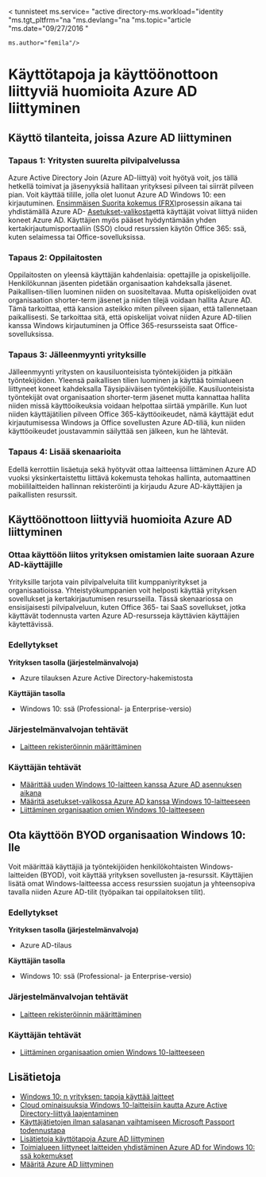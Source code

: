 <properties
    pageTitle="Käyttötapoja ja käyttöönottoon liittyviä huomioita Azure AD liittyä | Microsoft Azure"
    description="Tässä artikkelissa kerrotaan, miten järjestelmänvalvojat voivat määrittää määrittäminen Azure AD liittyä niiden käyttäjien (työntekijät, opiskelijoille, muut käyttäjät). Raportissa käsitellään myös eri tosielämän skenaarioiden Azure AD liittyminen käyttämällä."
    services="active-directory"
    documentationCenter=""
    authors="femila"
    manager="swadhwa"
    editor=""
    tags="azure-classic-portal"/>

< tunnisteet ms.service= "active directory-ms.workload="identity "ms.tgt_pltfrm="na "ms.devlang="na "ms.topic="article "ms.date="09/27/2016 "

    ms.author="femila"/>

# <a name="usage-scenarios-and-deployment-considerations-for-azure-ad-join"></a>Käyttötapoja ja käyttöönottoon liittyviä huomioita Azure AD liittyminen

## <a name="usage-scenarios-for-azure-ad-join"></a>Käyttö tilanteita, joissa Azure AD liittyminen
### <a name="scenario-1-businesses-largely-in-the-cloud"></a>Tapaus 1: Yritysten suurelta pilvipalvelussa

Azure Active Directory Join (Azure AD-liittyä) voit hyötyä voit, jos tällä hetkellä toimivat ja jäsenyyksiä hallitaan yrityksesi pilveen tai siirrät pilveen pian. Voit käyttää tilille, jolla olet luonut Azure AD Windows 10: een kirjautuminen. [Ensimmäisen Suorita kokemus (FRX)](active-directory-azureadjoin-user-frx.md)prosessin aikana tai yhdistämällä Azure AD- [Asetukset-valikosta](active-directory-azureadjoin-user-upgrade.md)että käyttäjät voivat liittyä niiden koneet Azure AD.  Käyttäjien myös pääset hyödyntämään yhden kertakirjautumisportaaliin (SSO) cloud resurssien käytön Office 365: ssä, kuten selaimessa tai Office-sovelluksissa.

### <a name="scenario-2-educational-institutions"></a>Tapaus 2: Oppilaitosten

Oppilaitosten on yleensä käyttäjän kahdenlaisia: opettajille ja opiskelijoille. Henkilökunnan jäsenten pidetään organisaation kahdeksalla jäsenet. Paikallisen-tilien luominen niiden on suositeltavaa. Mutta opiskelijoiden ovat organisaation shorter-term jäsenet ja niiden tilejä voidaan hallita Azure AD. Tämä tarkoittaa, että kansion asteikko miten pilveen sijaan, että tallennetaan paikallisesti. Se tarkoittaa sitä, että opiskelijat voivat niiden Azure AD-tilien kanssa Windows kirjautuminen ja Office 365-resursseista saat Office-sovelluksissa.

### <a name="scenario-3-retail-businesses"></a>Tapaus 3: Jälleenmyynti yrityksille

Jälleenmyynti yritysten on kausiluonteisista työntekijöiden ja pitkään työntekijöiden. Yleensä paikallisen tilien luominen ja käyttää toimialueen liittyneet koneet kahdeksalla Täysipäiväisen työntekijöille. Kausiluonteisista työntekijät ovat organisaation shorter-term jäsenet mutta kannattaa hallita niiden missä käyttöoikeuksia voidaan helpottaa siirtää ympärille. Kun luot niiden käyttäjätilien pilveen Office 365-käyttöoikeudet, nämä käyttäjät edut kirjautumisessa Windows ja Office sovellusten Azure AD-tiliä, kun niiden käyttöoikeudet joustavammin säilyttää sen jälkeen, kun he lähtevät.

### <a name="scenario-4-additional-scenarios"></a>Tapaus 4: Lisää skenaarioita

Edellä kerrottiin lisäetuja sekä hyötyvät ottaa laitteensa liittäminen Azure AD vuoksi yksinkertaistettu liittävä kokemusta tehokas hallinta, automaattinen mobiililaitteiden hallinnan rekisteröinti ja kirjaudu Azure AD-käyttäjien ja paikallisten resurssit.  


## <a name="deployment-considerations-for-azure-ad-join"></a>Käyttöönottoon liittyviä huomioita Azure AD liittyminen

### <a name="enable-your-users-to-join-a-company-owned-device-directly-to-azure-ad"></a>Ottaa käyttöön liitos yrityksen omistamien laite suoraan Azure AD-käyttäjille


Yrityksille tarjota vain pilvipalveluita tilit kumppaniyritykset ja organisaatioissa. Yhteistyökumppanien voit helposti käyttää yrityksen sovellukset ja kertakirjautumisen resursseilla. Tässä skenaariossa on ensisijaisesti pilvipalveluun, kuten Office 365- tai SaaS sovellukset, jotka käyttävät todennusta varten Azure AD-resursseja käyttävien käyttäjien käytettävissä.

### <a name="prerequisites"></a>Edellytykset
**Yrityksen tasolla (järjestelmänvalvoja)**

*   Azure tilauksen Azure Active Directory-hakemistosta  

**Käyttäjän tasolla**

*   Windows 10: ssä (Professional- ja Enterprise-versio)

### <a name="administrator-tasks"></a>Järjestelmänvalvojan tehtävät
* [Laitteen rekisteröinnin määrittäminen](active-directory-azureadjoin-setup.md)

### <a name="user-tasks"></a>Käyttäjän tehtävät
* [Määrittää uuden Windows 10-laitteen kanssa Azure AD asennuksen aikana](active-directory-azureadjoin-user-frx.md)
* [Määritä asetukset-valikossa Azure AD kanssa Windows 10-laitteeseen](active-directory-azureadjoin-user-upgrade.md)
* [Liittäminen organisaation omien Windows 10-laitteeseen](active-directory-azureadjoin-personal-device.md)



## <a name="enable-byod-in-your-organization-for-windows-10"></a>Ota käyttöön BYOD organisaation Windows 10: lle
Voit määrittää käyttäjiä ja työntekijöiden henkilökohtaisten Windows-laitteiden (BYOD), voit käyttää yrityksen sovellusten ja-resurssit. Käyttäjien lisätä omat Windows-laitteessa access resurssien suojatun ja yhteensopiva tavalla niiden Azure AD-tilit (työpaikan tai oppilaitoksen tilit).

### <a name="prerequisites"></a>Edellytykset
**Yrityksen tasolla (järjestelmänvalvoja)**

*   Azure AD-tilaus

**Käyttäjän tasolla**

*   Windows 10: ssä (Professional- ja Enterprise-versio)


### <a name="administrator-tasks"></a>Järjestelmänvalvojan tehtävät

* [Laitteen rekisteröinnin määrittäminen](active-directory-azureadjoin-setup.md)

### <a name="user-tasks"></a>Käyttäjän tehtävät
* [Liittäminen organisaation omien Windows 10-laitteeseen](active-directory-azureadjoin-personal-device.md)


## <a name="additional-information"></a>Lisätietoja
* [Windows 10: n yrityksen: tapoja käyttää laitteet](active-directory-azureadjoin-windows10-devices-overview.md)
* [Cloud ominaisuuksia Windows 10-laitteisiin kautta Azure Active Directory-liittyä laajentaminen](active-directory-azureadjoin-user-upgrade.md)
* [Käyttäjätietojen ilman salasanan vaihtamiseen Microsoft Passport todennustapa](active-directory-azureadjoin-passport.md)
* [Lisätietoja käyttötapoja Azure AD liittyminen](active-directory-azureadjoin-deployment-aadjoindirect.md)
* [Toimialueen liittyneet laitteiden yhdistäminen Azure AD for Windows 10: ssä kokemukset](active-directory-azureadjoin-devices-group-policy.md)
* [Määritä Azure AD liittyminen](active-directory-azureadjoin-setup.md)

